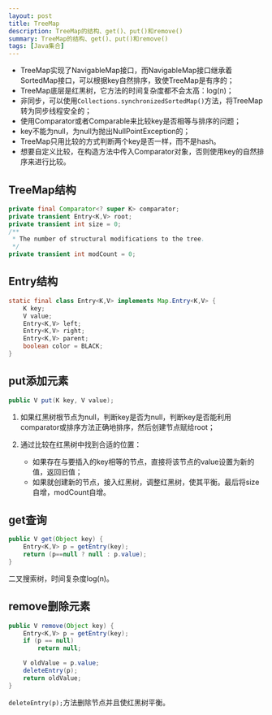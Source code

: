 ```yaml
---
layout: post
title: TreeMap
description: TreeMap的结构、get()、put()和remove()
summary: TreeMap的结构、get()、put()和remove()
tags: [Java集合]
---
```


- TreeMap实现了NavigableMap接口，而NavigableMap接口继承着SortedMap接口，可以根据key自然排序，致使TreeMap是有序的；
- TreeMap底层是红黑树，它方法的时间复杂度都不会太高：log(n)；
- 非同步，可以使用`Collections.synchronizedSortedMap()`方法，将TreeMap转为同步线程安全的；
- 使用Comparator或者Comparable来比较key是否相等与排序的问题；
- key不能为null，为null为抛出NullPointException的；
- TreeMap只用比较的方式判断两个key是否一样，而不是hash。
- 想要自定义比较，在构造方法中传入Comparator对象，否则使用key的自然排序来进行比较。

## TreeMap结构

```java
private final Comparator<? super K> comparator;
private transient Entry<K,V> root;
private transient int size = 0;
/**
 * The number of structural modifications to the tree.
 */
private transient int modCount = 0;
```

## Entry结构

```java
static final class Entry<K,V> implements Map.Entry<K,V> {
    K key;
    V value;
    Entry<K,V> left;
    Entry<K,V> right;
    Entry<K,V> parent;
    boolean color = BLACK;
}
```

## put添加元素

```java
public V put(K key, V value);
```

1. 如果红黑树根节点为null，判断key是否为null，判断key是否能利用comparator或排序方法正确地排序，然后创建节点赋给root；

2. 通过比较在红黑树中找到合适的位置：
   - 如果存在与要插入的key相等的节点，直接将该节点的value设置为新的值，返回旧值；
   - 如果就创建新的节点，接入红黑树，调整红黑树，使其平衡。最后将size自增，modCount自增。

## get查询

```java
public V get(Object key) {
    Entry<K,V> p = getEntry(key);
    return (p==null ? null : p.value);
}
```

二叉搜索树，时间复杂度log(n)。

## remove删除元素

```java
public V remove(Object key) {
    Entry<K,V> p = getEntry(key);
    if (p == null)
        return null;

    V oldValue = p.value;
    deleteEntry(p);
    return oldValue;
}
```

`deleteEntry(p);`方法删除节点并且使红黑树平衡。
